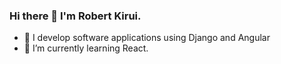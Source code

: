 ### Hi there 👋 I'm Robert Kirui.
- 🔭 I develop software applications using Django and Angular
- 🌱 I’m currently learning React.
